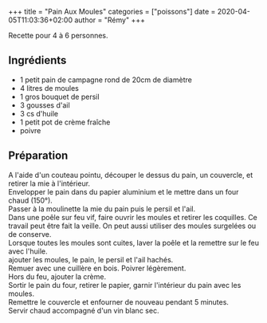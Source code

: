 +++
title = "Pain Aux Moules"
categories = ["poissons"]
date = 2020-04-05T11:03:36+02:00
author = "Rémy"
+++

Recette pour 4 à 6 personnes.

<!--more-->
## Ingrédients

* 1 petit pain de campagne rond de 20cm de diamètre
* 4 litres de moules
* 1 gros bouquet de persil
* 3 gousses d'ail
* 3 cs d'huile
* 1 petit pot de crème fraîche
* poivre

## Préparation

A l'aide d'un couteau pointu, découper le dessus du pain, un couvercle, et retirer la mie à l'intérieur.  
Envelopper le pain dans du papier aluminium et le mettre dans un four chaud (150°).  
Passer à la moulinette la mie du pain puis le persil et l'ail.  
Dans une poêle sur feu vif, faire ouvrir les moules et retirer les coquilles. Ce travail peut être fait la veille. On peut aussi utiliser des moules surgelées ou de conserve.  
Lorsque toutes les moules sont cuites, laver la poêle et la remettre sur le feu avec l'huile.  
ajouter les moules, le pain, le persil et l'ail hachés.  
Remuer avec une cuillère en bois. Poivrer légèrement.  
Hors du feu, ajouter la crème.  
Sortir le pain du four, retirer le papier, garnir l'intérieur du pain avec les moules.  
Remettre le couvercle et enfourner de nouveau pendant 5 minutes.  
Servir chaud accompagné d'un vin blanc sec.
